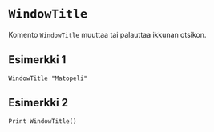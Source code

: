`WindowTitle`
==========

Komento `WindowTitle` muuttaa tai palauttaa ikkunan otsikon.

Esimerkki 1
----------

    WindowTitle "Matopeli"

Esimerkki 2
----------

    Print WindowTitle()